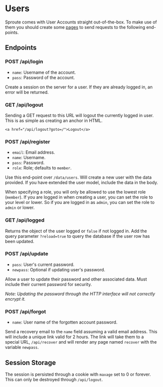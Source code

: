 # Users

Sproute comes with User Accounts straight out-of-the-box. To make use of them you should create some [pages](/docs/pages) to send requests to the following end-points.

## Endpoints
### POST /api/login
- `name`: Username of the account.
- `pass`: Password of the account.

Create a session on the server for a user. If they are already logged in, an error will be returned.

### GET /api/logout

Sending a GET request to this URL will logout the currently logged in user. This is as simple as creating an anchor in HTML.

~~~
<a href="/api/logout?goto=/">Logout</a>
~~~

### POST /api/register
- `email`: Email address.
- `name`: Username.
- `pass`: Password.
- `role`: Role; defaults to `member`.

Use this end-point over `/data/users`. Will create a new user with the data provided. If you have extended the user model, include the data in the body.

When specifying a role, you will only be allowed to use the lowest role (`member`). If you are logged in when creating a user, you can set the role to your level or lower. So if you are logged in as `admin`, you can set the role to `admin` or lower.

### GET /api/logged

Returns the object of the user logged or `false` if not logged in. Add the query parameter `?reload=true` to query the database if the user row has been updated.

### POST /api/update
- `pass`: User's current password.
- `newpass`: Optional if updating user's password.

Allow a user to update their password and other associated data. Must include their current password for security. 

*Note: Updating the password through the HTTP interface will not correctly encrypt it.*

### POST /api/forgot
- `name`: User name of the forgotten account password.

Send a recovery email to the `name` field assuming a valid email address. This will include a unique link valid for 2 hours. The link will take them to a special URL, `/api/recover` and will render any page named `recover` with the variable `newpass`.

## Session Storage

The session is persisted through a cookie with `maxage` set to 0 or forever. This can only be destroyed through `/api/logout`.